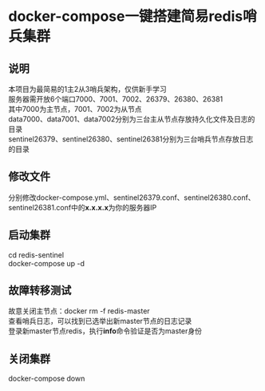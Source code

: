 # docker-compose一键搭建简易redis哨兵集群  

## 说明  
本项目为最简易的1主2从3哨兵架构，仅供新手学习  
服务器需开放6个端口7000、7001、7002、26379、26380、26381  
其中7000为主节点，7001、7002为从节点  
data7000、data7001、data7002分别为三台主从节点存放持久化文件及日志的目录  
sentinel26379、sentinel26380、sentinel26381分别为三台哨兵节点存放日志的目录  

## 修改文件  
分别修改docker-compose.yml、sentinel26379.conf、sentinel26380.conf、sentinel26381.conf中的**x.x.x.x**为你的服务器IP  

## 启动集群  
cd redis-sentinel  
docker-compose up -d  

## 故障转移测试  
故意关闭主节点：docker rm -f redis-master  
查看哨兵日志，可以找到已选举出新master节点的日志记录  
登录新master节点redis，执行**info**命令验证是否为master身份  

## 关闭集群  
docker-compose down  
